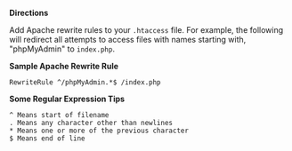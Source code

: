 <!-- Filename: How_do_you_block_directory_scans_using_htaccess%3F / Display title: How do you block directory scans using htaccess? -->

**Directions**

Add Apache rewrite rules to your `.htaccess` file. For example, the
following will redirect all attempts to access files with names starting
with, "phpMyAdmin" to `index.php`.

  
**Sample Apache Rewrite Rule**

    RewriteRule ^/phpMyAdmin.*$ /index.php

  
**Some Regular Expression Tips**

    ^ Means start of filename
    . Means any character other than newlines
    * Means one or more of the previous character
    $ Means end of line
